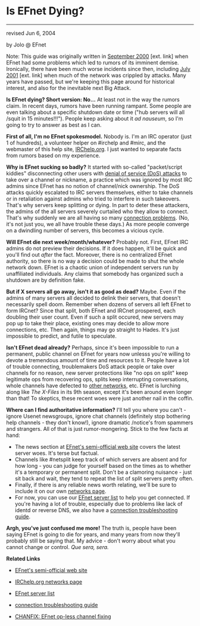 # Is EFnet Dying?

* * *

revised Jun 6, 2004

by Jolo @ EFnet

Note: This guide was originally written in [September
2000](http://slashdot.org/articles/00/09/26/1145220.shtml) [ext. link] when
EFnet had some problems which led to rumors of its imminent demise.
Ironically, there have been much worse incidents since then, including [July
2001](http://slashdot.org/article.pl?sid=01/07/11/2220218) [ext. link] when
much of the network was crippled by attacks. Many years have passed, but we're
keeping this page around for historical interest, and also for the inevitable
next Big Attack.

**Is EFnet dying? Short version: No...** At least not in the way the rumors claim. In recent days, rumors have been running rampant. Some people are even talking about a specific shutdown date or time ("hub servers will all /squit in 15 minutes!!!"). People keep asking about it _ad nauseum_, so I'm going to try to answer as best as I can. 

**First of all, I'm no EFnet spokesmodel.** Nobody is. I'm an IRC operator (just 1 of hundreds), a volunteer helper on #irchelp and #mirc, and the webmaster of this help site, [IRChelp.org](http://www.irchelp.org/). I just wanted to separate facts from rumors based on my experience. 

**Why is EFnet sucking so badly?** It started with so-called "packet/script kiddies" disconnecting other users with [denial of service (DoS) attacks](/irchelp/nuke/) to take over a channel or nickname, a practice which was ignored by most IRC admins since EFnet has no notion of channel/nick ownership. The DoS attacks quickly escalated to IRC servers themselves, either to take channels or in retaliation against admins who tried to interfere in such takeovers. That's why servers keep splitting or dying. In part to deter these attackers, the admins of the all servers severely curtailed who they allow to connect. That's why suddenly we are all having so many [connection problems](/irchelp/networks/connectprob.html). (No, it's not just you, we all have trouble these days.) As more people converge on a dwindling number of servers, this becomes a vicious cycle. 

**Will EFnet die next week/month/whatever?** Probably not. First, EFnet IRC admins do not preview their decisions. If it does happen, it'll be quick and you'll find out _after_ the fact. Moreover, there is no centralized EFnet authority, so there is no way a decision could be made to shut the whole network down. EFnet is a chaotic union of independent servers run by unaffiliated individuals. Any claims that somebody has organized such a shutdown are by definition fake. 

**But if X servers all go away, isn't it as good as dead?** Maybe. Even if the admins of many servers all decided to delink their servers, that doesn't necessarily spell doom. Remember when dozens of servers all left EFnet to form IRCnet? Since that split, both EFnet and IRCnet prospered, each doubling their user count. Even if such a split occured, new servers may pop up to take their place, existing ones may decide to allow more connections, etc. Then again, things may go straight to Hades. It's just impossible to predict, and futile to speculate. 

**Isn't EFnet dead already?** Perhaps, since it's been impossible to run a permanent, public channel on EFnet for years now unlesss you're willing to devote a tremendous amount of time and resources to it. People have a lot of trouble connecting, troublemakers DoS attack people or take over channels for no reason, new server protections like "no ops on split" keep legitimate ops from recovering ops, splits keep interrupting conversations, whole channels have defected to [other networks](index.html), etc. EFnet is lurching along like _The X-Files_ in its 9th season, except it's been around even longer than that! To skeptics, these recent woes were just another nail in the coffin. 

**Where can I find authoritative information?** I'll tell you where you can't - ignore Usenet newsgroups, ignore chat channels (definitely stop bothering help channels - they don't know!), ignore dramatic /notice's from spammers and strangers. All of that is just rumor-mongering. Stick to the few facts at hand: 

  * The news section at [EFnet's semi-official web site](http://www.efnet.org) covers the latest server woes. It's terse but factual. 
  * Channels like #netsplit keep track of which servers are absent and for how long - you can judge for yourself based on the times as to whether it's a temporary or permanent split. Don't be a clamoring nuisance - just sit back and wait, they tend to repeat the list of split servers pretty often. 
  * Finally, if there is any reliable news worth relating, we'll be sure to include it on our own [networks page](index.html). 
  * For now, you can use our [EFnet server list](servers/efnet.html) to help you get connected. If you're having a lot of trouble, especially due to problems like lack of identd or reverse DNS, we also have a [connection troubleshooting guide](/irchelp/networks/connectprob.html). 

**Argh, you've just confused me more!** The truth is, people have been saying EFnet is going to die for years, and many years from now they'll probably still be saying that. My advice - don't worry about what you cannot change or control. _Que sera, sera._

**Related Links**

  * [EFnet's semi-official web site](http://www.efnet.info)
  * [IRChelp.org networks page](index.html)  

  * [EFnet server list](servers/efnet.html)
  * [connection troubleshooting guide](connectprob.html)
  * [CHANFIX: EFnet op-less channel fixing](../ircd/chanfix.html)
